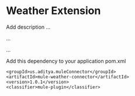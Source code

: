 # Weather Extension

Add description ...


...


...


Add this dependency to your application pom.xml

```
<groupId>us.aditya.muleConnector</groupId>
<artifactId>mule-weather-connector</artifactId>
<version>1.0.1</version>
<classifier>mule-plugin</classifier>
```
